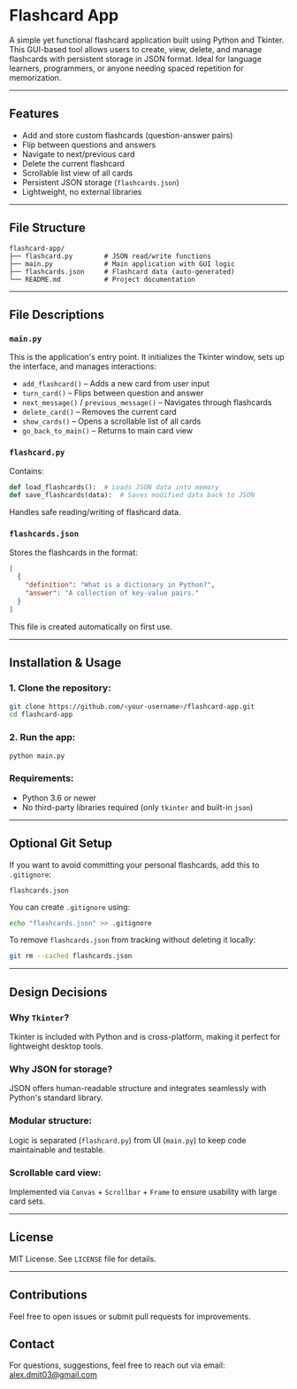 # Flashcard App

A simple yet functional flashcard application built using Python and Tkinter. This GUI-based tool allows users to create, view, delete, and manage flashcards with persistent storage in JSON format. Ideal for language learners, programmers, or anyone needing spaced repetition for memorization.

---

## Features

- Add and store custom flashcards (question-answer pairs)
- Flip between questions and answers
- Navigate to next/previous card
- Delete the current flashcard
- Scrollable list view of all cards
- Persistent JSON storage (`flashcards.json`)
- Lightweight, no external libraries

---

## File Structure

```
flashcard-app/
├── flashcard.py        # JSON read/write functions
├── main.py             # Main application with GUI logic
├── flashcards.json     # Flashcard data (auto-generated)
└── README.md           # Project documentation
```

---

## File Descriptions

### `main.py`
This is the application's entry point. It initializes the Tkinter window, sets up the interface, and manages interactions:
- `add_flashcard()` – Adds a new card from user input
- `turn_card()` – Flips between question and answer
- `next_message()` / `previous_message()` – Navigates through flashcards
- `delete_card()` – Removes the current card
- `show_cards()` – Opens a scrollable list of all cards
- `go_back_to_main()` – Returns to main card view

### `flashcard.py`
Contains:
```python
def load_flashcards():  # Loads JSON data into memory
def save_flashcards(data):  # Saves modified data back to JSON
```
Handles safe reading/writing of flashcard data.

### `flashcards.json`
Stores the flashcards in the format:
```json
[
  {
    "definition": "What is a dictionary in Python?",
    "answer": "A collection of key-value pairs."
  }
]
```
This file is created automatically on first use.

---

## Installation & Usage

### 1. Clone the repository:
```bash
git clone https://github.com/<your-username>/flashcard-app.git
cd flashcard-app
```

### 2. Run the app:
```bash
python main.py
```

### Requirements:
- Python 3.6 or newer
- No third-party libraries required (only `tkinter` and built-in `json`)

---

## Optional Git Setup

If you want to avoid committing your personal flashcards, add this to `.gitignore`:
```
flashcards.json
```

You can create `.gitignore` using:
```bash
echo "flashcards.json" >> .gitignore
```

To remove `flashcards.json` from tracking without deleting it locally:
```bash
git rm --cached flashcards.json
```

---

## Design Decisions

### Why `Tkinter`?
Tkinter is included with Python and is cross-platform, making it perfect for lightweight desktop tools.

### Why JSON for storage?
JSON offers human-readable structure and integrates seamlessly with Python's standard library.

### Modular structure:
Logic is separated (`flashcard.py`) from UI (`main.py`) to keep code maintainable and testable.

### Scrollable card view:
Implemented via `Canvas` + `Scrollbar` + `Frame` to ensure usability with large card sets.


---

## License

MIT License. See `LICENSE` file for details.

---

## Contributions

Feel free to open issues or submit pull requests for improvements.

## Contact

For questions, suggestions, feel free to reach out via email: [alex.dmit03@gmail.com](mailto:alex.dmit03@gmail.com)
